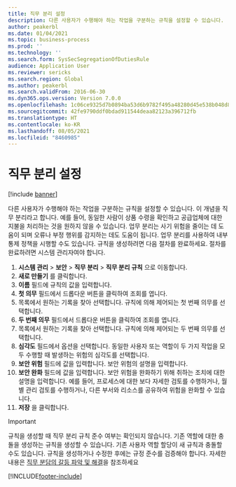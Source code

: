 ```yaml
---
title: 직무 분리 설정
description: 다른 사용자가 수행해야 하는 작업을 구분하는 규칙을 설정할 수 있습니다.
author: peakerbl
ms.date: 01/04/2021
ms.topic: business-process
ms.prod: ''
ms.technology: ''
ms.search.form: SysSecSegregationOfDutiesRule
audience: Application User
ms.reviewer: sericks
ms.search.region: Global
ms.author: peakerbl
ms.search.validFrom: 2016-06-30
ms.dyn365.ops.version: Version 7.0.0
ms.openlocfilehash: 1c06ce9325d7b0894ba53d6b9782f495a48280d45e538b048d883ab86f05dabf
ms.sourcegitcommit: 42fe9790ddf0bdad911544deaa82123a396712fb
ms.translationtype: HT
ms.contentlocale: ko-KR
ms.lasthandoff: 08/05/2021
ms.locfileid: "8460985"
---
```

# <a name="set-up-segregation-of-duties"></a>직무 분리 설정

[!include [banner](../../includes/banner.md)]

다른 사용자가 수행해야 하는 작업을 구분하는 규칙을 설정할 수 있습니다. 이 개념을 직무 분리라고 합니다. 예를 들어, 동일한 사람이 상품 수령을 확인하고 공급업체에 대한 지불을 처리하는 것을 원하지 않을 수 있습니다. 업무 분리는 사기 위험을 줄이는 데 도움이 되며 오류나 부정 행위를 감지하는 데도 도움이 됩니다. 업무 분리를 사용하여 내부 통제 정책을 시행할 수도 있습니다. 규칙을 생성하려면 다음 절차를 완료하세요. 절차를 완료하려면 시스템 관리자여야 합니다.

1. **시스템 관리** > **보안** > **직무 분리** > **직무 분리 규칙** 으로 이동합니다.
2. **새로 만들기** 를 클릭합니다.
3. **이름** 필드에 규칙의 값을 입력합니다.
4. **첫 의무** 필드에서 드롭다운 버튼을 클릭하여 조회를 엽니다.
5. 목록에서 원하는 기록을 찾아 선택합니다. 규칙에 의해 제어되는 첫 번째 의무를 선택합니다.
6. **두 번째 의무** 필드에서 드롭다운 버튼을 클릭하여 조회를 엽니다. 
7. 목록에서 원하는 기록을 찾아 선택합니다. 규칙에 의해 제어되는 두 번째 의무를 선택합니다.
10. **심각도** 필드에서 옵션을 선택합니다. 동일한 사용자 또는 역할이 두 가지 작업을 모두 수행할 때 발생하는 위험의 심각도를 선택합니다.  
11. **보안 위험** 필드에 값을 입력합니다. 보안 위험의 설명을 입력합니다.  
12. **보안 완화** 필드에 값을 입력합니다. 보안 위험을 완화하기 위해 취하는 조치에 대한 설명을 입력합니다. 예를 들어, 프로세스에 대한 보다 자세한 검토를 수행하거나, 월별 관리 검토를 수행하거나, 다른 부서와 리소스를 공유하여 위험을 완화할 수 있습니다.     
13. **저장** 을 클릭합니다.

> [!IMPORTANT] 
> 규칙을 생성할 때 직무 분리 규칙 준수 여부는 확인되지 않습니다. 기존 역할에 대한 충돌을 생성하는 규칙을 생성할 수 있습니다. 기존 사용자 역할 할당이 새 규칙과 충돌할 수도 있습니다. 규칙을 생성하거나 수정한 후에는 규정 준수를 검증해야 합니다. 자세한 내용은 [직무 분담의 갈등 파악 및 해결](identify-resolve-conflicts-segregation-duties.md)을 참조하세요


[!INCLUDE[footer-include](../../../../includes/footer-banner.md)]